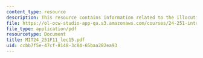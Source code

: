 ```yaml
---
content_type: resource
description: This resource contains information related to the illocutionary force.
file: https://ol-ocw-studio-app-qa.s3.amazonaws.com/courses/24-251-introduction-to-philosophy-of-language-fall-2011/ccbb7f5e47cf81483c8465baa282ea93_MIT24_251F11_lec15.pdf
file_type: application/pdf
resourcetype: Document
title: MIT24_251F11_lec15.pdf
uid: ccbb7f5e-47cf-8148-3c84-65baa282ea93
---
```

